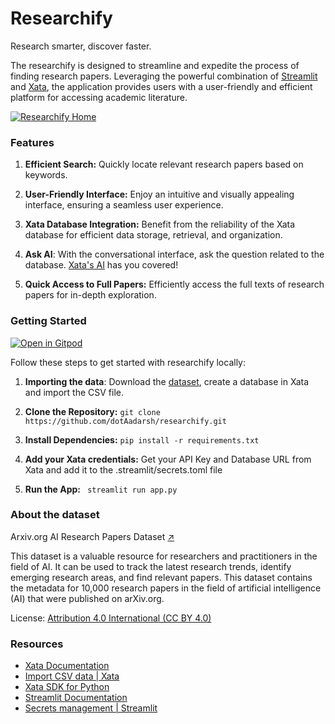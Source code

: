 
# Researchify
Research smarter, discover faster.

The researchify is designed to streamline and expedite the process of finding research papers. Leveraging the powerful combination of [Streamlit](https://streamlit.io/) and [Xata](https://xata.io/), the application provides users with a user-friendly and efficient platform for accessing academic literature.

[![Researchify Home](https://github.com/dotAadarsh/researchify/assets/71810927/6de9f65e-0087-45b5-b457-20313c5cdd68)](https://researchify.streamlit.app/)

### Features

1. **Efficient Search:** Quickly locate relevant research papers based on keywords.

2. **User-Friendly Interface:** Enjoy an intuitive and visually appealing interface, ensuring a seamless user experience.

3. **Xata Database Integration:** Benefit from the reliability of the Xata database for efficient data storage, retrieval, and organization.

4. **Ask AI**:  With the conversational interface, ask the question related to the database. [Xata's AI](https://xata.io/docs/sdk/ask) has you covered! 

5. **Quick Access to Full Papers:** Efficiently access the full texts of research papers for in-depth exploration.


### Getting Started

[![Open in Gitpod](https://gitpod.io/button/open-in-gitpod.svg)](https://gitpod.io/#https://github.com/dotAadarsh/researchify)

Follow these steps to get started with researchify locally:

1. **Importing the data**: Download the [dataset](https://www.kaggle.com/datasets/yasirabdaali/arxivorg-ai-research-papers-dataset), create a database in Xata and import the CSV file.
 
2. **Clone the Repository:**
   ```git clone https://github.com/dotAadarsh/researchify.git```

3. **Install Dependencies:**
```pip install -r requirements.txt```

4. **Add your Xata credentials:**
Get your API Key and Database URL from Xata and add it to the .streamlit/secrets.toml file

5. **Run the App:**
``` streamlit run app.py```

### About the dataset

 Arxiv.org AI Research Papers Dataset [↗](https://www.kaggle.com/datasets/yasirabdaali/arxivorg-ai-research-papers-dataset)
 
This dataset is a valuable resource for researchers and practitioners in the field of AI. It can be used to track the latest research trends, identify emerging research areas, and find relevant papers. This dataset contains the metadata for 10,000 research papers in the field of artificial intelligence (AI) that were published on arXiv.org.

License: [Attribution 4.0 International (CC BY 4.0)](https://creativecommons.org/licenses/by/4.0/)

### Resources

- [Xata Documentation](https://xata.io/docs)
- [Import CSV data | Xata](https://xata.io/docs/csv-data/import-data)
- [Xata SDK for Python](https://xata.io/docs/sdk/python/overview)
- [Streamlit Documentation](https://docs.streamlit.io/library/api-reference)
- [Secrets management | Streamlit](https://docs.streamlit.io/library/advanced-features/secrets-management)
